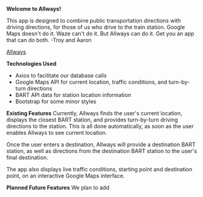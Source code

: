 <strong>Welcome to Allways!</strong>

This app is designed to combine public transportation directions with driving directions, for those of us who drive to the train station. Google Maps doesn't do it. Waze can't do it. But Allways can do it. Get you an app that can do both. -Troy and Aaron

<a href="https://allways.herokuapp.com">Allways</a>

<strong>Technologies Used</strong>
<ul>
<li>Axios to facilitate our database calls</li>
<li>Google Maps API for current location, traffic conditions, and turn-by-turn directions</li>
<li>BART API data for station location information</li>
<li>Bootstrap for some minor styles</li>
</ul>


<strong>Existing Features</strong>
Currently, Allways finds the user's current location, displays the closest BART station, and provides turn-by-turn driving directions to the station. This is all done automatically, as soon as the user enables Allways to see current location.

Once the user enters a destination, Allways will provide a destination BART station, as well as directions from the destination BART station to the user's final destination.

The app also displays live traffic conditions, starting point and destination point, on an interactive Google Maps interface.

<strong>Planned Future Features</strong>
We plan to add 
